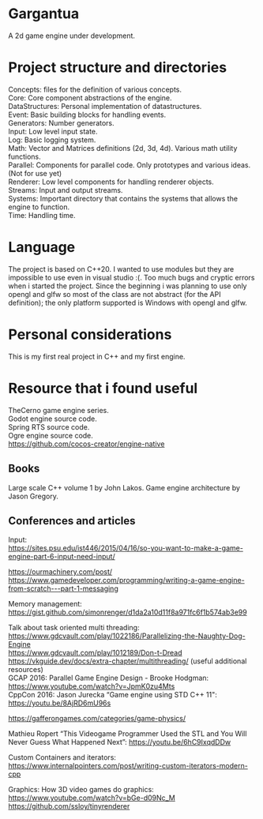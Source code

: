 # Gargantua
A 2d game engine under development.


# Project structure and directories
Concepts: files for the definition of various concepts.  
Core: Core component abstractions of the engine.  
DataStructures: Personal implementation of datastructures.  
Event: Basic building blocks for handling events.  
Generators: Number generators.  
Input: Low level input state.  
Log: Basic logging system.  
Math: Vector and Matrices definitions (2d, 3d, 4d). Various math utility functions.  
Parallel: Components for parallel code. Only prototypes and various ideas. (Not for use yet)  
Renderer: Low level components for handling renderer objects.  
Streams: Input and output streams.  
Systems: Important directory that contains the systems that allows the engine to function.  
Time: Handling time.  


# Language 
The project is based on C++20.
I wanted to use modules but they are impossible to use even in visual studio :(. Too much bugs and cryptic errors when i started the project.
Since the beginning i was planning to use only opengl and glfw so most of the class are not abstract (for the API definition); the only platform supported is 
Windows with opengl and glfw. 


# Personal considerations
This is my first real project in C++ and my first engine.


# Resource that i found useful
TheCerno game engine series.  
Godot engine source code.  
Spring RTS source code.  
Ogre engine source code.  
https://github.com/cocos-creator/engine-native  


## Books
Large scale C++ volume 1 by John Lakos.
Game engine architecture by Jason Gregory.  

## Conferences and articles
Input:  
https://sites.psu.edu/ist446/2015/04/16/so-you-want-to-make-a-game-engine-part-6-input-need-input/

https://ourmachinery.com/post/   
https://www.gamedeveloper.com/programming/writing-a-game-engine-from-scratch---part-1-messaging  


Memory management: https://gist.github.com/simonrenger/d1da2a10d11f8a971fc6f1b574ab3e99  

Talk about task oriented multi threading: 
https://www.gdcvault.com/play/1022186/Parallelizing-the-Naughty-Dog-Engine  
https://www.gdcvault.com/play/1012189/Don-t-Dread  
https://vkguide.dev/docs/extra-chapter/multithreading/ (useful additional resources)  
GCAP 2016: Parallel Game Engine Design - Brooke Hodgman: https://www.youtube.com/watch?v=JpmK0zu4Mts   
CppCon 2016: Jason Jurecka “Game engine using STD C++ 11": https://youtu.be/8AjRD6mU96s   



https://gafferongames.com/categories/game-physics/  

Mathieu Ropert “This Videogame Programmer Used the STL and You Will Never Guess What Happened Next”: https://youtu.be/6hC9IxqdDDw   

Custom Containers and iterators:
https://www.internalpointers.com/post/writing-custom-iterators-modern-cpp   


Graphics:
How 3D video games do graphics: https://www.youtube.com/watch?v=bGe-d09Nc_M  
https://github.com/ssloy/tinyrenderer   
